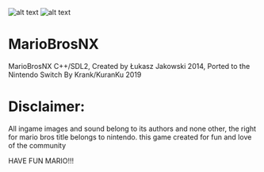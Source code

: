 ![alt text](https://i.ibb.co/2NzJ835/2019082316312000-656-BE34-E55-C9033-ADE0-F9-DE563-FAE03-C.jpg)
![alt text](https://i.ibb.co/4fcS6Qz/2019082316312900-656-BE34-E55-C9033-ADE0-F9-DE563-FAE03-C.jpg)

# MarioBrosNX
MarioBrosNX C++/SDL2, Created by Łukasz Jakowski 2014, Ported to the Nintendo Switch By Krank/KuranKu 2019

# Disclaimer:
All ingame images and sound belong to its authors and none other, the right for mario bros title belongs to nintendo. 
this game created for fun and love of the community

HAVE FUN MARIO!!!
